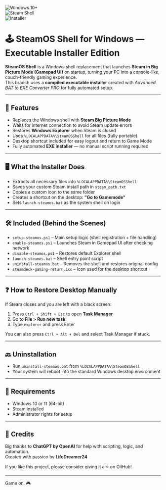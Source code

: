 ![Windows 10+](https://img.shields.io/badge/platform-Windows%2010%2B-blue)  
![Steam Shell](https://img.shields.io/badge/Steam-GamepadUI-lightgrey)  
![Installer](https://img.shields.io/badge/setup-EXE--based-yellow)

# 🕹️ SteamOS Shell for Windows — Executable Installer Edition

**SteamOS Shell** is a Windows shell replacement that launches **Steam in Big Picture Mode (Gamepad UI)** on startup, turning your PC into a console-like, couch-friendly gaming experience.  
This branch uses a **compiled executable installer** created with *Advanced BAT to EXE Converter PRO* for fully automated setup.

---

## 🚀 Features

- Replaces the Windows shell with **Steam Big Picture Mode**
- Waits for internet connection to avoid Steam update errors
- Restores **Windows Explorer** when Steam is closed
- Uses `%LOCALAPPDATA%\SteamOSShell` for all files (fully portable)
- Desktop shortcut included for easy logout and return to Game Mode
- Fully automated **EXE installer** — no manual script running required

---

## 🖥️ What the Installer Does

- Extracts all necessary files into `%LOCALAPPDATA%\SteamOSShell`
- Saves your custom Steam install path in `steam_path.txt`
- Copies a custom icon to the same folder
- Creates a shortcut on the desktop: **"Go to Gamemode"**
- Sets `launch-steamos.bat` as the system shell on login

---

## 🛠️ Included (Behind the Scenes)

- `setup-steamos.ps1` – Main setup logic (shell registration + file handling)
- `enable-steamos.ps1` – Launches Steam in Gamepad UI after checking network
- `disable-steamos.ps1` – Restores default Explorer shell
- `launch-steamos.bat` – Shell entry point script
- `uninstall-steamos.bat` – Removes the shell and restores original config
- `steamdeck-gaming-return.ico` – Icon used for the desktop shortcut

---

## ❓ How to Restore Desktop Manually

If Steam closes and you are left with a black screen:

1. Press `Ctrl + Shift + Esc` to open **Task Manager**
2. Go to **File > Run new task**
3. Type `explorer` and press Enter

You can also press `Ctrl + Alt + Del` and select Task Manager if stuck.

---

## 🔙 Uninstallation

- Run `uninstall-steamos.bat` from `%LOCALAPPDATA%\SteamOSShell`
- Your system will reboot into the standard Windows desktop environment

---

## 🧠 Requirements

- Windows 10 or 11 (64-bit)
- Steam installed
- Administrator rights for setup

---

## 🙌 Credits

Big thanks to **ChatGPT by OpenAI** for help with scripting, logic, and automation.  
Created with passion by **LifeDreamer24**

If you like this project, please consider giving it a ⭐ on GitHub!

---

Game on. 🎮